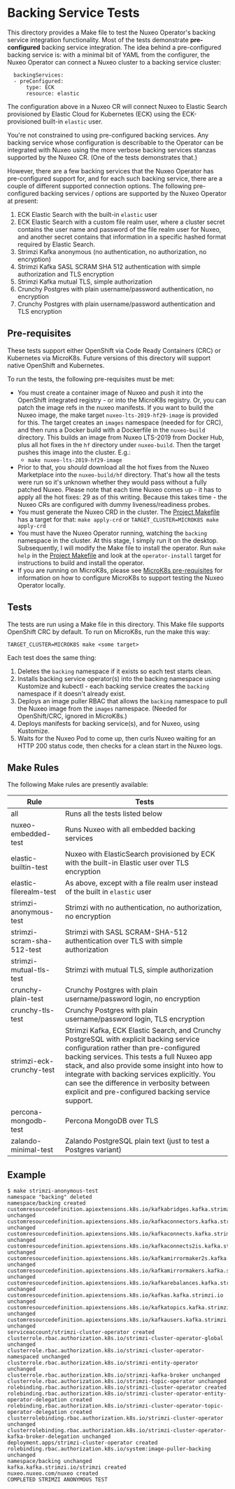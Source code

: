 # Backing Service Tests

This directory provides a Make file to test the Nuxeo Operator's backing service integration functionality. Most of the tests demonstrate **pre-configured** backing service integration. The idea behind a pre-configured backing service is: with a minimal bit of YAML from the configurer, the Nuxeo Operator can connect a Nuxeo cluster to a backing service cluster:

```shell
  backingServices:
  - preConfigured:
      type: ECK
      resource: elastic
```

The configuration above in a Nuxeo CR will connect Nuxeo to Elastic Search provisioned by Elastic Cloud for Kubernetes (ECK) using the ECK-provisioned built-in `elastic` user.

You're not constrained to using pre-configured backing services. Any backing service whose configuration is describable to the Operator can be integrated with Nuxeo using the more verbose backing services stanzas supported by the Nuxeo CR. (One of the tests demonstrates that.)

However, there are a few backing services that the Nuxeo Operator has pre-configured support for, and for each such backing service, there are a couple of different supported connection options. The following pre-configured backing services / options are supported by the Nuxeo Operator at present:

1. ECK Elastic Search with the built-in `elastic` user
2. ECK Elastic Search with a custom file realm user, where a cluster secret contains the user name and password of the file realm user for Nuxeo, and another secret contains that information in a specific hashed format required by Elastic Search.
3. Strimzi Kafka anonymous (no authentication, no authorization, no encryption)
4. Strimzi Kafka SASL SCRAM SHA 512 authentication with simple authorization and TLS encryption
5. Strimzi Kafka mutual TLS, simple authorization
6. Crunchy Postgres with plain username/password authentication, no encryption
6. Crunchy Postgres with plain username/password authentication and TLS encryption

## Pre-requisites

These tests support either OpenShift via Code Ready Containers (CRC) or Kubernetes via MicroK8s. Future versions of this directory will support native OpenShift and Kubernetes.

To run the tests, the following pre-requisites must be met:

- You must create a container image of Nuxeo and push it into the OpenShift integrated registry - or into the MicroK8s registry. Or, you can patch the image refs in the nuxeo manifests. If you want to build the Nuxeo image, the make target `nuxeo-lts-2019-hf29-image` is provided for this. The target creates an `images` namespace (needed for for CRC), and then runs a Docker build with a Dockerfile in the `nuxeo-build` directory. This builds an image from Nuxeo LTS-2019 from Docker Hub, plus all hot fixes in the `hf` directory under `nuxeo-build`. Then the target pushes this image into the cluster. E.g.:
  - `make nuxeo-lts-2019-hf29-image`
- Prior to that, you *should* download all the hot fixes from the Nuxeo Marketplace into the `nuxeo-build/hf` directory. That's how all the tests were run so it's unknown whether they would pass without a fully patched Nuxeo. Please note that each time Nuxeo comes up - it has to apply all the hot fixes: 29 as of this writing. Because this takes time - the Nuxeo CRs are configured with dummy liveness/readiness probes.
- You must generate the Nuxeo CRD in the cluster. The [Project Makefile](/Makefile) has a target for that: `make apply-crd` or `TARGET_CLUSTER=MICROK8S make apply-crd`
- You must have the Nuxeo Operator running, watching the `backing` namespace in the cluster. At this stage, I simply run it on the desktop. Subsequently, I will modify the Make file to install the operator. Run `make help` in the [Project Makefile](/Makefile) and look at the `operator-install` target for instructions to build and install the operator.
- If you are running on MicroK8s, please see [MicroK8s pre-requisites](docs/microk8s.md) for information on how to configure MicroK8s to support testing the Nuxeo Operator locally.

## Tests

The tests are run using a Make file in this directory. This Make file supports OpenShift CRC by default. To run on MicroK8s, run the make this way:

```shell
TARGET_CLUSTER=MICROK8S make <some target>
```

Each test does the same thing:

1. Deletes the `backing` namespace if it exists so each test starts clean.
2. Installs backing service operator(s) into the backing namespace using Kustomize and kubectl - each backing service creates the `backing` namespace if it doesn't already exist.
3. Deploys an image puller RBAC that allows the `backing` namespace to pull the Nuxeo image from the `images` namespace. (Needed for OpenShift/CRC, ignored in MicroK8s.)
4. Deploys manifests for backing service(s), and for Nuxeo, using Kustomize.
5. Waits for the Nuxeo Pod to come up, then curls Nuxeo waiting for an HTTP 200 status code, then checks for a clean start in the Nuxeo logs.

## Make Rules

The following Make rules are presently available:

| Rule                       | Tests                                                        |
| -------------------------- | ------------------------------------------------------------ |
| all                        | Runs all the tests listed below                              |
| nuxeo-embedded-test        | Runs Nuxeo with all embedded backing services                |
| elastic-builtin-test       | Nuxeo with ElasticSearch provisioned by ECK with the built-in Elastic user over TLS encryption |
| elastic-filerealm-test     | As above, except with a file realm user instead of the built in `elastic` user |
| strimzi-anonymous-test     | Strimzi with no authentication, no authorization, no encryption |
| strimzi-scram-sha-512-test | Strimzi with SASL SCRAM-SHA-512 authentication over TLS with simple authorization |
| strimzi-mutual-tls-test    | Strimzi with mutual TLS, simple authorization                |
| crunchy-plain-test         | Crunchy Postgres with plain username/password login, no encryption |
| crunchy-tls-test           | Crunchy Postgres with plain username/password login, TLS encryption |
| strimzi-eck-crunchy-test   | Strimzi Kafka, ECK Elastic Search, and Crunchy PostgreSQL with explicit backing service configuration rather than pre-configured backing services. This tests a full Nuxeo app stack, and also provide some insight into how to integrate with backing services explicitly. You can see the difference in verbosity between explicit and pre-configured backing service support. |
| percona-mongodb-test       | Percona MongoDB over TLS                                     |
| zalando-minimal-test       | Zalando PostgreSQL plain text (just to test a Postgres variant) |

## Example

```shell
$ make strimzi-anonymous-test
namespace "backing" deleted
namespace/backing created
customresourcedefinition.apiextensions.k8s.io/kafkabridges.kafka.strimzi.io unchanged
customresourcedefinition.apiextensions.k8s.io/kafkaconnectors.kafka.strimzi.io unchanged
customresourcedefinition.apiextensions.k8s.io/kafkaconnects.kafka.strimzi.io unchanged
customresourcedefinition.apiextensions.k8s.io/kafkaconnects2is.kafka.strimzi.io unchanged
customresourcedefinition.apiextensions.k8s.io/kafkamirrormaker2s.kafka.strimzi.io unchanged
customresourcedefinition.apiextensions.k8s.io/kafkamirrormakers.kafka.strimzi.io unchanged
customresourcedefinition.apiextensions.k8s.io/kafkarebalances.kafka.strimzi.io unchanged
customresourcedefinition.apiextensions.k8s.io/kafkas.kafka.strimzi.io unchanged
customresourcedefinition.apiextensions.k8s.io/kafkatopics.kafka.strimzi.io unchanged
customresourcedefinition.apiextensions.k8s.io/kafkausers.kafka.strimzi.io unchanged
serviceaccount/strimzi-cluster-operator created
clusterrole.rbac.authorization.k8s.io/strimzi-cluster-operator-global unchanged
clusterrole.rbac.authorization.k8s.io/strimzi-cluster-operator-namespaced unchanged
clusterrole.rbac.authorization.k8s.io/strimzi-entity-operator unchanged
clusterrole.rbac.authorization.k8s.io/strimzi-kafka-broker unchanged
clusterrole.rbac.authorization.k8s.io/strimzi-topic-operator unchanged
rolebinding.rbac.authorization.k8s.io/strimzi-cluster-operator created
rolebinding.rbac.authorization.k8s.io/strimzi-cluster-operator-entity-operator-delegation created
rolebinding.rbac.authorization.k8s.io/strimzi-cluster-operator-topic-operator-delegation created
clusterrolebinding.rbac.authorization.k8s.io/strimzi-cluster-operator unchanged
clusterrolebinding.rbac.authorization.k8s.io/strimzi-cluster-operator-kafka-broker-delegation unchanged
deployment.apps/strimzi-cluster-operator created
rolebinding.rbac.authorization.k8s.io/system:image-puller-backing unchanged
namespace/backing unchanged
kafka.kafka.strimzi.io/strimzi created
nuxeo.nuxeo.com/nuxeo created
COMPLETED STRIMZI ANONYMOUS TEST
```

